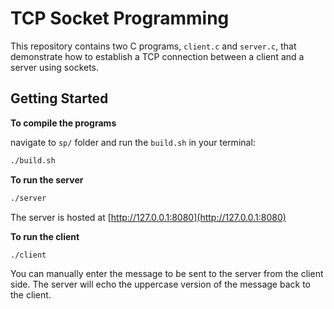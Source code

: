 # TCP Socket Programming

This repository contains two C programs, `client.c` and `server.c`, that demonstrate how to establish a TCP connection between a client and a server using sockets.

## Getting Started

**To compile the programs**

navigate to `sp/` folder and run the `build.sh` in your terminal:

```bash
./build.sh
```

**To run the server**
    
```bash
./server
```
The server is hosted at [http://127.0.0.1:8080](http://127.0.0.1:8080)

**To run the client**

```bash
./client
```
You can manually enter the message to be sent to the server from the client side. The server will echo the uppercase version of the message back to the client.

